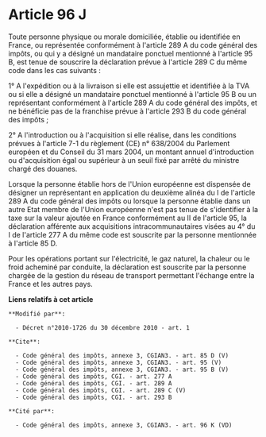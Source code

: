 # Article 96 J

Toute personne physique ou morale domiciliée, établie ou identifiée en France, ou représentée conformément à l'article 289 A
du code général des impôts, ou qui y a désigné un mandataire ponctuel mentionné à l'article 95 B, est tenue de souscrire la
déclaration prévue à l'article 289 C du même code dans les cas suivants : 

1° A l'expédition ou à la livraison si elle est assujettie et identifiée à la TVA ou si elle a désigné un mandataire ponctuel
mentionné à l'article 95 B ou un représentant conformément à l'article 289 A du code général des impôts, et ne bénéficie pas
de la franchise prévue à l'article 293 B du code général des impôts ; 

2° A l'introduction ou à l'acquisition si elle réalise, dans les conditions prévues à l'article 7-1 du règlement (CE) n°
638/2004 du Parlement européen et du Conseil du 31 mars 2004, un montant annuel d'introduction ou d'acquisition égal ou
supérieur à un seuil fixé par arrêté du ministre chargé des douanes. 

Lorsque la personne établie hors de l'Union européenne est dispensée de désigner un représentant en application du deuxième
alinéa du I de l'article 289 A du code général des impôts ou lorsque la personne établie dans un autre Etat membre de l'Union
européenne n'est pas tenue de s'identifier à la taxe sur la valeur ajoutée en France conformément au II de l'article 95, la
déclaration afférente aux acquisitions intracommunautaires visées au 4° du I de l'article 277 A du même code est souscrite
par la personne mentionnée à l'article 85 D. 

Pour les opérations portant sur l'électricité, le gaz naturel, la chaleur ou le froid acheminé par conduite, la déclaration
est souscrite par la personne chargée de la gestion du réseau de transport permettant l'échange entre la France et les autres
pays.

**Liens relatifs à cet article**

	**Modifié par**:

	  - Décret n°2010-1726 du 30 décembre 2010 - art. 1

	**Cite**:

	  - Code général des impôts, annexe 3, CGIAN3. - art. 85 D (V)
	  - Code général des impôts, annexe 3, CGIAN3. - art. 95 (V)
	  - Code général des impôts, annexe 3, CGIAN3. - art. 95 B (V)
	  - Code général des impôts, CGI. - art. 277 A
	  - Code général des impôts, CGI. - art. 289 A
	  - Code général des impôts, CGI. - art. 289 C (V)
	  - Code général des impôts, CGI. - art. 293 B

	**Cité par**:

	  - Code général des impôts, annexe 3, CGIAN3. - art. 96 K (VD)
